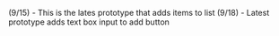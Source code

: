 (9/15) - This is the lates prototype that adds items to list
(9/18) - Latest prototype adds text box input to add button

